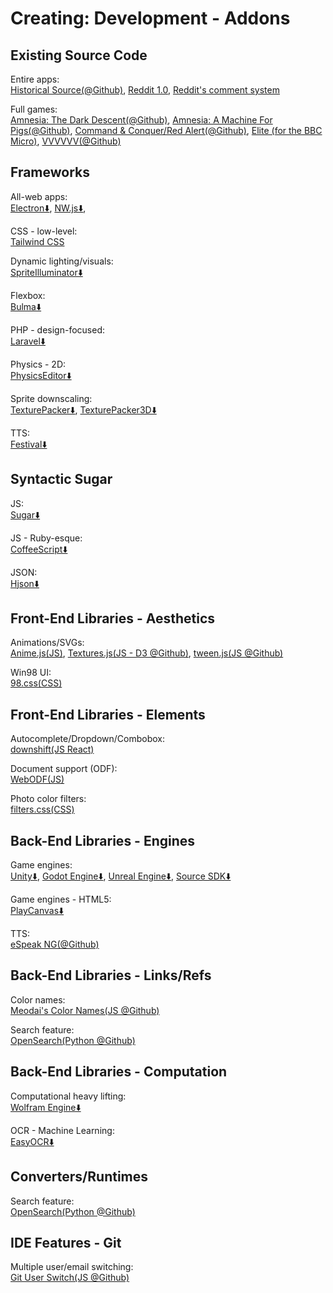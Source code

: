 # Creating: Development - Addons

## Existing Source Code

Entire apps:  
[Historical Source(@Github)](https://github.com/historicalsource),
[Reddit 1.0](https://github.com/reddit-archive/reddit1.0),
[Reddit's comment system](https://raw.githubusercontent.com/reddit-archive/reddit/753b17407e9a9dca09558526805922de24133d53/r2/r2/lib/db/_sorts.pyx)

Full games:  
[Amnesia: The Dark Descent(@Github)](https://github.com/FrictionalGames/AmnesiaTheDarkDescent),
[Amnesia: A Machine For Pigs(@Github)](https://github.com/FrictionalGames/AmnesiaAMachineForPigs),
[Command & Conquer/Red Alert(@Github)](https://github.com/electronicarts/CnC_Remastered_Collection),
[Elite (for the BBC Micro)](https://www.bbcelite.com/),
[VVVVVV(@Github)](https://github.com/TerryCavanagh/vvvvvv)

## Frameworks

All-web apps:  
[Electron⬇️](https://www.electronjs.org/),
[NW.js⬇️](https://nwjs.io/),

CSS - low-level:  
[Tailwind CSS](https://tailwindcss.com/)

Dynamic lighting/visuals:  
[SpriteIlluminator⬇️](https://www.codeandweb.com/spriteilluminator)

Flexbox:  
[Bulma⬇️](https://bulma.io/)

PHP - design-focused:  
[Laravel⬇️](https://laravel.com/)

Physics - 2D:  
[PhysicsEditor⬇️](https://www.codeandweb.com/physicseditor)

Sprite downscaling:  
[TexturePacker⬇️](https://www.codeandweb.com/texturepacker),
[TexturePacker3D⬇️](https://www.codeandweb.com/texturepacker3d)

TTS:  
[Festival⬇️](http://www.cstr.ed.ac.uk/projects/festival/)

## Syntactic Sugar

JS:  
[Sugar⬇️](https://sugarjs.com/)

JS - Ruby-esque:  
[CoffeeScript⬇️](https://coffeescript.org/)

JSON:  
[Hjson⬇️](https://github.com/hjson/hjson-js)

## Front-End Libraries - Aesthetics

Animations/SVGs:  
[Anime.js(JS)](https://animejs.com/),
[Textures.js(JS - D3 @Github)](https://brumm.af/shadows),
[tween.js(JS @Github)](https://github.com/sole/tween.js)

Win98 UI:  
[98.css(CSS)](https://jdan.github.io/98.css/)

## Front-End Libraries - Elements

Autocomplete/Dropdown/Combobox:  
[downshift(JS React)](https://github.com/downshift-js/downshift)

Document support (ODF):  
[WebODF(JS)](https://webodf.org/)

Photo color filters:  
[filters.css(CSS)](https://bansal.io/filters-css)

## Back-End Libraries - Engines

Game engines:  
[Unity⬇️](https://unity.com/),
[Godot Engine⬇️](https://godotengine.org/),
[Unreal Engine⬇️](https://www.unrealengine.com/),
[Source SDK⬇️](https://developer.valvesoftware.com/wiki/SDK_Installation)

Game engines - HTML5:  
[PlayCanvas⬇️](https://playcanvas.com/)

TTS:  
[eSpeak NG(@Github)](https://github.com/espeak-ng/espeak-ng/)

## Back-End Libraries - Links/Refs

Color names:  
[Meodai's Color Names(JS @Github)](https://github.com/meodai/color-names)

Search feature:  
[OpenSearch(Python @Github)](http://www.opensearch.org/Home)

## Back-End Libraries - Computation

Computational heavy lifting:  
[Wolfram Engine⬇️](https://www.wolfram.com/engine/)

OCR - Machine Learning:  
[EasyOCR⬇️](https://github.com/JaidedAI/EasyOCR)

## Converters/Runtimes

Search feature:  
[OpenSearch(Python @Github)](http://www.opensearch.org/Home)

## IDE Features - Git

Multiple user/email switching:  
[Git User Switch(JS @Github)](https://github.com/geongeorge/Git-User-Switch)
